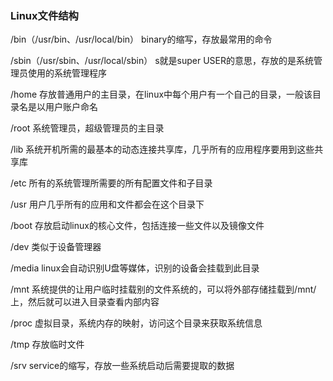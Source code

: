 ### Linux文件结构

/bin（/usr/bin、/usr/local/bin）
binary的缩写，存放最常用的命令

/sbin（/usr/sbin、/usr/local/sbin）
s就是super USER的意思，存放的是系统管理员使用的系统管理程序

/home
存放普通用户的主目录，在linux中每个用户有一个自己的目录，一般该目录名是以用户账户命名

/root
系统管理员，超级管理员的主目录

/lib
系统开机所需的最基本的动态连接共享库，几乎所有的应用程序要用到这些共享库

/etc
所有的系统管理所需要的所有配置文件和子目录

/usr
用户几乎所有的应用和文件都会在这个目录下

/boot
存放启动linux的核心文件，包括连接一些文件以及镜像文件

/dev
类似于设备管理器

/media
linux会自动识别U盘等媒体，识别的设备会挂载到此目录

/mnt
系统提供的让用户临时挂载别的文件系统的，可以将外部存储挂载到/mnt/上，然后就可以进入目录查看内部内容

/proc
虚拟目录，系统内存的映射，访问这个目录来获取系统信息

/tmp
存放临时文件

/srv
service的缩写，存放一些系统启动后需要提取的数据
